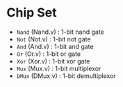 # Chip Set

- `Nand` (Nand.v) : 1-bit nand gate
- `Not` (Not.v) : 1-bit not gate
- `And` (And.v) : 1-bit and gate
- `Or` (Or.v) : 1-bit or gate
- `Xor` (Xor.v) : 1-bit xor gate
- `Mux` (Mux.v) : 1-bit multiplexor
- `DMux` (DMux.v) : 1-bit demultiplexor